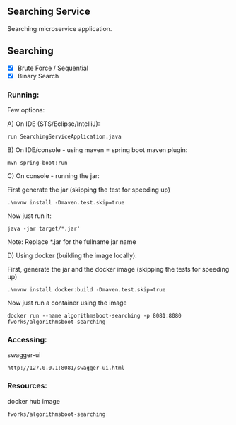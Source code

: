 ## Searching Service

Searching microservice application.

## Searching
- [x] Brute Force / Sequential
- [x] Binary Search

### Running:

Few options:

A) On IDE (STS/Eclipse/IntelliJ):

```
run SearchingServiceApplication.java
```

B) On IDE/console - using maven = spring boot maven plugin:

``` 
mvn spring-boot:run
```

C) On console - running the jar:

First generate the jar (skipping the test for speeding up)

```
.\mvnw install -Dmaven.test.skip=true
```

Now just run it:

```
java -jar target/*.jar'
```

Note: Replace *.jar for the fullname jar name


D) Using docker (building the image locally): 

First, generate the jar and the docker image (skipping the tests for speeding up)

```
.\mvnw install docker:build -Dmaven.test.skip=true
```

Now just run a container using the image

```
docker run --name algorithmsboot-searching -p 8081:8080 fworks/algorithmsboot-searching
```

### Accessing:


swagger-ui

```
http://127.0.0.1:8081/swagger-ui.html
```

### Resources:

docker hub image

```
fworks/algorithmsboot-searching
```
